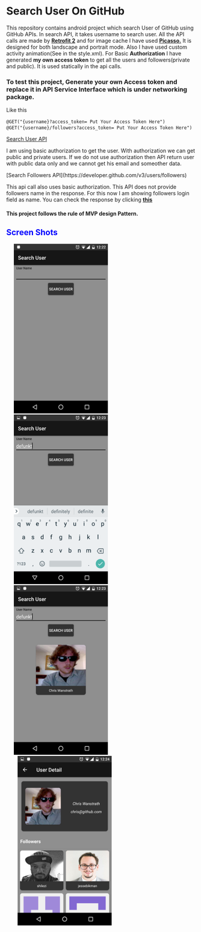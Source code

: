 # Search User On GitHub
This repository contains android project which search User of GitHub using GitHub APIs.  In search API, it takes username to search user. 
All the API calls are made by <a href="http://square.github.io/retrofit/"><b>Retrofit 2</b></a> and for image cache I have used <a href="http://square.github.io/picasso/"><b>Picasso.</b></a></n> It is designed for both landscape and portrait mode.  Also I have used custom activity animation(See in the style.xml). For Basic <b>Authorization</b> I have generated <b>my own access token</b> to get all the users and followers(private and public).  It is used statically in the api calls. 
### To test this project, Generate your own Access token and replace it in API Service Interface which is under networking package.
Like this
```
@GET("{username}?access_token= Put Your Access Token Here")
@GET("{username}/followers?access_token= Put Your Access Token Here")
```
[Search User API](https://developer.github.com/v3/users/#get-a-single-user)
<p>I am using basic authorization to get the user.  With authorization we can get public and private users.  If we do not use authorization then API return user with public data only and we cannot get his email and someother data.</p>
[Search Followers API](https://developer.github.com/v3/users/followers)
<p>This api call also uses basic authorization.  This API does not provide followers name in the response.  For this now I am showing followers login field as name.  You can check the response by clicking <a href="https://developer.github.com/v3/users/followers/#list-followers-of-a-user"><b>this</b></a></p> 
<h4>This project follows the rule of <b>MVP</b> design Pattern.</h4>
<h2 style="color:blue;">Screen Shots</h2>

<div class="container">   
<div class = "vertpan pic"><img class="aligncenter" alt="Search Screen" src="https://github.com/shakeelnasrullah/SearchUserOnGitHub/blob/master/app/Screen%20Shots/1.png" width="250" height="450" hspace="20"/></div>
        <div class = "vertpan pic"><img class="aligncenter" alt="Search Result" src="https://github.com/shakeelnasrullah/SearchUserOnGitHub/blob/master/app/Screen%20Shots/2.png" width="250" height="450" hspace="20"/></div>
        <div class = "vertpan pic"><img class="aligncenter" alt="Search User" src="https://github.com/shakeelnasrullah/SearchUserOnGitHub/blob/master/app/Screen%20Shots/3.png" width="250" height="450" hspace="20" /></div>
        <div class = "vertpan pic"><img class="aligncenter" alt="Detail Screen" src="https://github.com/shakeelnasrullah/SearchUserOnGitHub/blob/master/app/Screen%20Shots/4.png" width="250" height="450" hspace="30"/></div>


        
